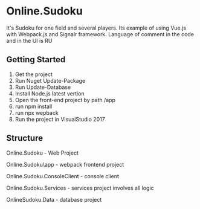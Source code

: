 # Online.Sudoku
It's Sudoku for one field and several players. Its example of using Vue.js with Webpack.js and Signalr framework.
Language of comment in the code and in the UI is RU

## Getting Started
1. Get the project
2. Run Nuget Update-Package
3. Run Update-Database 
4. Install Node.js latest vertion
5. Open the front-end project by path /app
6. run npm install
7. run npx wepback
8. Run the project in VisualStudio 2017


## Structure

Online.Sudoku - Web Project

Online.Sudoku\app - webpack frontend project

Online.Sudoku.ConsoleClient - console client 

Online.Sudoku.Services - services project involves all logic 

OnlineSudoku.Data - database project
